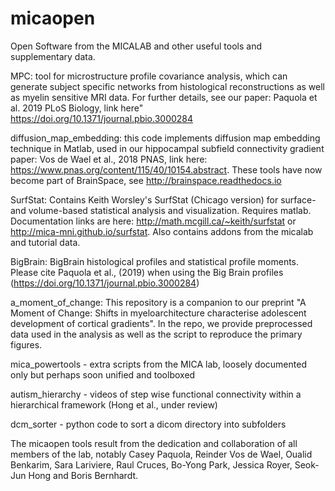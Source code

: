# micaopen

Open Software from the MICALAB and other useful tools and supplementary data. 

MPC: tool for microstructure profile covariance analysis, which can generate subject specific networks from histological reconstructions as well as myelin sensitive MRI data. For further details, see our paper: Paquola et al. 2019 PLoS Biology, link here" https://doi.org/10.1371/journal.pbio.3000284

diffusion_map_embedding: this code implements diffusion map embedding technique in Matlab, used in our hippocampal subfield connectivity gradient paper: Vos de Wael et al., 2018 PNAS, link here: https://www.pnas.org/content/115/40/10154.abstract. These tools have now become part of BrainSpace, see http://brainspace.readthedocs.io

SurfStat: Contains Keith Worsley's SurfStat (Chicago version) for surface- and volume-based statistical analysis and visualization. Requires matlab. Documentation links are here: http://math.mcgill.ca/~keith/surfstat or http://mica-mni.github.io/surfstat. Also contains addons from the micalab and tutorial data. 

BigBrain: BigBrain histological profiles and statistical profile moments. Please cite Paquola et al., (2019) when using the Big Brain profiles (https://doi.org/10.1371/journal.pbio.3000284)

a_moment_of_change: This repository is a companion to our preprint "A Moment of Change: Shifts in myeloarchitecture characterise adolescent development of cortical gradients". In the repo, we provide preprocessed data used in the analysis as well as the script to reproduce the primary figures. 

mica_powertools - extra scripts from the MICA lab, loosely documented only but perhaps soon unified and toolboxed

autism_hierarchy - videos of step wise functional connectivity within a hierarchical framework (Hong et al., under review)

dcm_sorter - python code to sort a dicom directory into subfolders 

The  micaopen tools result from the dedication and collaboration of all members of the lab, notably Casey Paquola, Reinder Vos de Wael, Oualid Benkarim, Sara Lariviere, Raul Cruces, Bo-Yong Park, Jessica Royer, Seok-Jun Hong and Boris Bernhardt.

